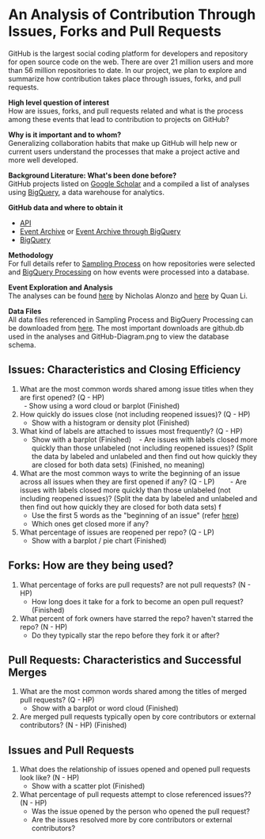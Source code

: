# An Analysis of Contribution Through Issues, Forks and Pull Requests 

GitHub is the largest social coding platform for developers and repository for open source code on the web. There are over 21 million users and more than 56 million repositories to date. In our project, we plan to explore and summarize how contribution takes place through issues, forks, and pull requests. 

__High level question of interest__  
How are issues, forks, and pull requests related and what is the process among these events that lead to contribution to projects on GitHub?

__Why is it important and to whom?__  
Generalizing collaboration habits that make up GitHub will help new or current users understand the processes that make a project active and more well developed.

__Background Literature: What's been done before?__  
GitHub projects listed on [Google Scholar](https://scholar.google.com/scholar?q=github) and a compiled a list of analyses using [BigQuery](https://medium.com/google-cloud/github-on-bigquery-analyze-all-the-code-b3576fd2b150), a data warehouse for analytics.

__GitHub data and where to obtain it__
- [API](https://developer.github.com/v3/)
- [Event Archive](https://www.githubarchive.org/) or [Event Archive through BigQuery](https://bigquery.cloud.google.com/dataset/githubarchive:year)
- [BigQuery](https://bigquery.cloud.google.com/dataset/bigquery-public-data:github_repos)  

__Methodology__  
For full details refer to [Sampling Process](https://github.com/nicholas-alonzo/GitHub-Repo-Analysis/blob/master/SamplingProcess.ipynb) on how repositories were selected and [BigQuery Processing](https://github.com/nicholas-alonzo/GitHub-Repo-Analysis/blob/master/BigQueryProcessing_na.ipynb) on how events were processed into a database.

__Event Exploration and Analysis__  
The analyses can be found [here](https://github.com/nicholas-alonzo/GitHub-Repo-Analysis/blob/master/Event-Exploration_na.ipynb) by Nicholas Alonzo and [here](https://github.com/nicholas-alonzo/GitHub-Repo-Analysis/blob/master/Event-Exploration_ql.ipynb) by Quan Li.

__Data Files__  
All data files referenced in Sampling Process and BigQuery Processing can be downloaded from [here](https://mega.nz/#F!LZ0jQQDZ!K4p6b9afXmBYZ2rDhyv5zQ). The most important downloads are github.db used in the analyses and GitHub-Diagram.png to view the database schema.

## Issues: Characteristics and Closing Efficiency 
1. What are the most common words shared among issue titles when they are first opened? (Q - HP)  
    - Show using a word cloud or barplot (Finished)
2. How quickly do issues close (not including reopened issues)? (Q - HP)  
    - Show with a histogram or density plot (Finished)
3. What kind of labels are attached to issues most frequently? (Q - HP)  
    - Show with a barplot (Finished)
    - Are issues with labels closed more quickly than those unlabeled (not including reopened issues)? (Split the data by labeled and unlabeled and then find out how quickly they are closed for both data sets) (Finished, no meaning)
4. What are the most common ways to write the beginning of an issue across all issues when they are first opened if any? (Q - LP)     
    - Are issues with labels closed more quickly than those unlabeled (not including reopened issues)? (Split the data by labeled and unlabeled and then find out how quickly they are closed for both data sets) f
    - Use the first 5 words as the "beginning of an issue" (refer [here](https://medium.com/google-cloud/analyzing-github-issues-and-comments-with-bigquery-c41410d3308))
    - Which ones get closed more if any?
5. What percentage of issues are reopened per repo? (Q - LP)  
    - Show with a barplot / pie chart (Finished)

## Forks: How are they being used?
1. What percentage of forks are pull requests? are not pull requests? (N - HP)  
    - How long does it take for a fork to become an open pull request? (Finished)
2. What percent of fork owners have starred the repo? haven't starred the repo? (N - HP)  
    - Do they typically star the repo before they fork it or after?

## Pull Requests: Characteristics and Successful Merges
1. What are the most common words shared among the titles of merged pull requests? (Q - HP)  
    - Show with a barplot or word cloud (Finished)
2. Are merged pull requests typically open by core contributors or external contributors? (N - HP) (Finished)

## Issues and Pull Requests
1. What does the relationship of issues opened and opened pull requests look like? (N - HP)
    - Show with a scatter plot (Finished)
2. What percentage of pull requests attempt to close referenced issues?? (N - HP)
    - Was the issue opened by the person who opened the pull request?
    - Are the issues resolved more by core contributors or external contributors?
